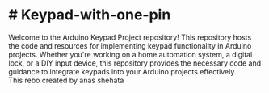 <h1># Keypad-with-one-pin</h1>
Welcome to the Arduino Keypad Project repository! This repository hosts the code and resources for implementing keypad functionality in Arduino projects. Whether you're working on a home automation system, a digital lock, or a DIY input device, this repository provides the necessary code and guidance to integrate keypads into your Arduino projects effectively.<br>
This rebo created by anas shehata <br>
